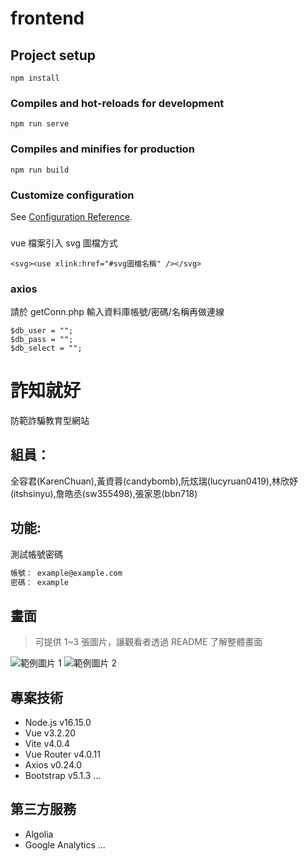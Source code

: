 # frontend

## Project setup

```
npm install
```

### Compiles and hot-reloads for development

```
npm run serve
```

### Compiles and minifies for production

```
npm run build
```

### Customize configuration

See [Configuration Reference](https://cli.vuejs.org/config/).

###

vue 檔案引入 svg 圖檔方式

<!-- <svg><use xlink:href="#svg圖檔名稱" /></svg> -->

```
<svg><use xlink:href="#svg圖檔名稱" /></svg>
```

### axios

請於 getConn.php 輸入資料庫帳號/密碼/名稱再做連線

```
$db_user = "";
$db_pass = "";
$db_select = "";
```

# 詐知就好

防範詐騙教育型網站

## 組員：

全容君(KarenChuan),黃資蓉(candybomb),阮炫瑞(lucyruan0419),林欣妤(itshsinyu),詹皓丞(sw355498),張家恩(bbn718)

## 功能:

測試帳號密碼

```bash
帳號： example@example.com
密碼： example
```

## 畫面

> 可提供 1~3 張圖片，讓觀看者透過 README 了解整體畫面

![範例圖片 1](https://fakeimg.pl/500/)
![範例圖片 2](https://fakeimg.pl/500/)

## 專案技術

- Node.js v16.15.0
- Vue v3.2.20
- Vite v4.0.4
- Vue Router v4.0.11
- Axios v0.24.0
- Bootstrap v5.1.3
  ...

## 第三方服務

- Algolia
- Google Analytics
  ...
